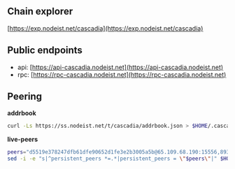 ## Chain explorer
[https://exp.nodeist.net/cascadia](https://exp.nodeist.net/cascadia)

## Public endpoints

* api: [https://api-cascadia.nodeist.net](https://api-cascadia.nodeist.net)
* rpc: [https://rpc-cascadia.nodeist.net](https://rpc-cascadia.nodeist.net)

## Peering

**addrbook**
```bash
curl -Ls https://ss.nodeist.net/t/cascadia/addrbook.json > $HOME/.cascadiad/config/addrbook.json
```

**live-peers**
```bash
peers="d5519e378247dfb61dfe90652d1fe3e2b3005a5b@65.109.68.190:15556,893b6d4be8b527b0eb1ab4c1b2f0128945f5b241@185.213.27.91:36656,046e5fdfcf33f221da082b8e4161689bcb915135@77.91.84.30:39656,783a3f911d98ad2eee043721a2cf47a253f58ea1@65.108.108.52:33656,ad417c4efa59e21b43e8e256c73b9939f1c22a0e@23.88.42.28:31656,2256cfe6777faf34317e90c5e12e2e9072322a95@162.55.183.155:10656"
sed -i -e "s|^persistent_peers *=.*|persistent_peers = \"$peers\"|" $HOME/.cascadiad/config/config.toml
```
